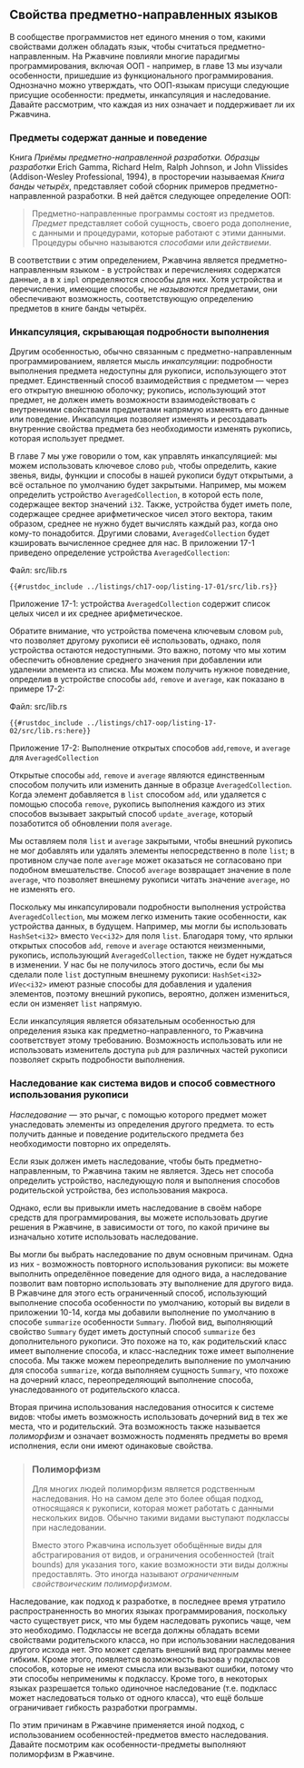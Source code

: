 ## Свойства предметно-направленных языков

В сообществе программистов нет единого мнения о том, какими свойствами должен обладать язык, чтобы считаться предметно-направленным. На Ржавчине повлияли многие парадигмы программирования, включая ООП - например, в главе 13 мы изучали особенности, пришедшие из функционального программирования. Однозначно можно утверждать, что ООП-языкам присущи следующие присущие особенности: предметы, инкапсуляция и наследование. Давайте рассмотрим, что каждая из них означает и поддерживает ли их Ржавчина.

### Предметы содержат данные и поведение

Книга *Приёмы предметно-направленной разработки. Образцы разработки* Erich Gamma, Richard Helm, Ralph Johnson, и John Vlissides (Addison-Wesley Professional, 1994), в просторечии называемая *Книга банды четырёх*, представляет собой сборник примеров предметно-направленной разработки. В ней даётся следующее определение ООП:

> Предметно-направленные программы состоят из предметов. *Предмет* представляет собой сущность, своего рода дополнение, с данными и процедурами, которые работают с этими данными. Процедуры обычно называются *способами* или *действиеми*.

В соответствии с этим определением, Ржавчина является предметно-направленным языком - в устройствах и перечислениях содержатся данные, а в х `impl` определяются способы для них. Хотя устройства и перечисления, имеющие способы, не *называются* предметами, они обеспечивают  возможность, соответствующую определению предметов в книге банды четырёх.

### Инкапсуляция, скрывающая подробности выполнения

Другим особенностью, обычно связанным с предметно-направленным программированием, является мысль *инкапсуляции*: подробности выполнения предмета недоступны для рукописи, использующего этот предмет. Единственный способ взаимодействия с предметом — через его открытую внешнюю оболочку; рукопись, использующий этот предмет, не должен иметь возможности взаимодействовать с внутренними свойствами предметами напрямую изменять его данные или поведение. Инкапсуляция позволяет изменять и ресоздавать внутренние свойства предмета без необходимости изменять рукопись, которая использует предмет.

В главе 7 мы уже говорили о том, как управлять инкапсуляцией: мы можем использовать ключевое слово `pub`, чтобы определить, какие звенья, виды, функции и способы в нашей рукописи будут открытыми, а всё остальное по умолчанию будет закрытыми. Например, мы можем определить устройство `AveragedCollection`, в которой есть поле, содержащее вектор значений `i32`. Также, устройства будет иметь поле, содержащее среднее арифметическое чисел этого вектора, таким образом, среднее не нужно будет вычислять каждый раз, когда оно кому-то понадобится. Другими словами, `AveragedCollection` будет кэшировать вычисленное среднее для нас. В приложении 17-1 приведено определение устройства `AveragedCollection`:

<span class="filename">Файл: src/lib.rs</span>

```rust,noplayground
{{#rustdoc_include ../listings/ch17-oop/listing-17-01/src/lib.rs}}
```

<span class="caption">Приложение 17-1: устройства <code>AveragedCollection</code> содержит список целых чисел и их среднее арифметическое.</span>

Обратите внимание, что устройства помечена ключевым словом `pub`, что позволяет другому рукописи её использовать, однако, поля устройства остаются недоступными. Это важно, потому что мы хотим обеспечить обновление среднего значения при добавлении или удалении элемента из списка. Мы можем получить нужное поведение, определив в устройстве способы `add`, `remove` и `average`, как показано в примере 17-2:

<span class="filename">Файл: src/lib.rs</span>

```rust,noplayground
{{#rustdoc_include ../listings/ch17-oop/listing-17-02/src/lib.rs:here}}
```

<span class="caption">Приложение 17-2: Выполнение открытых способов <code>add</code>,<code>remove</code>, и <code>average</code> для <code>AveragedCollection</code></span>

Открытые способы `add`, `remove` и `average` являются единственным способом получить или изменить данные в образце `AveragedCollection`. Когда элемент добавляется в `list` способом `add`, или удаляется с помощью способа `remove`, рукопись выполнения каждого из этих способов вызывает закрытый способ `update_average`, который позаботится об обновлении поля `average`.

Мы оставляем поля `list` и `average` закрытыми, чтобы внешний рукопись не мог добавлять или удалять элементы непосредственно в поле `list`; в противном случае поле `average` может оказаться не согласовано при подобном вмешательстве. Способ `average` возвращает значение в поле `average`, что позволяет внешнему рукописи читать значение `average`, но не изменять его.

Поскольку мы инкапсулировали подробности выполнения устройства `AveragedCollection`, мы можем легко изменить такие особенности, как устройства данных, в будущем. Например, мы могли бы использовать `HashSet<i32>` вместо `Vec<i32>` для поля `list`. Благодаря тому, что ярлыки открытых способов `add`, `remove` и `average` остаются неизменными, рукопись, использующий `AveragedCollection`, также не будет нуждаться в изменении. У нас бы не получилось этого достичь, если бы мы сделали поле `list` доступным внешнему рукописи: `HashSet<i32>` и`Vec<i32>` имеют разные способы для добавления и удаления элементов, поэтому внешний рукопись, вероятно, должен измениться, если он изменяет `list` напрямую.

Если инкапсуляция является обязательным особенностью для определения языка как предметно-направленного, то Ржавчина соответствует этому требованию. Возможность использовать или не использовать изменитель доступа `pub` для различных частей рукописи позволяет скрыть подробности выполнения.

### Наследование как система видов и способ совместного использования рукописи

*Наследование* — это рычаг, с помощью которого предмет может унаследовать элементы из определения другого предмета. то есть получить данные и поведение родительского предмета без необходимости повторно их определять.

Если язык должен иметь наследование, чтобы быть предметно-направленным, то Ржавчина таким не является. Здесь нет способа определить устройство, наследующую поля и выполнения способов родительской устройства, без использования макроса.

Однако, если вы привыкли иметь наследование в своём наборе средств для программирования, вы можете использовать другие решения в Ржавчине, в зависимости от того, по какой причине вы изначально хотите использовать наследование.

Вы могли бы выбрать наследование по двум основным причинам. Одна из них - возможность повторного использования рукописи: вы можете выполнить определённое поведение для одного вида, а наследование позволит вам повторно использовать эту выполнение для другого вида. В Ржавчине для этого есть ограниченный способ, использующий выполнение способа особенности по умолчанию, который вы видели в приложении 10-14, когда мы добавили выполнение по умолчанию в способе `summarize` особенности `Summary`. Любой вид, выполняющий свойство `Summary` будет иметь доступный способ `summarize` без дополнительного рукописи. Это похоже на то, как родительский класс имеет выполнение способа, и класс-наследник тоже имеет выполнение способа. Мы также можем переопределить выполнение по умолчанию для способа `summarize`, когда выполняем сущность `Summary`, что похоже на дочерний класс, переопределяющий выполнение способа, унаследованного от родительского класса.

Вторая причина использования наследования относится к системе видов: чтобы иметь возможность использовать дочерний вид в тех же места, что и родительский. Эта возможность также называется *полиморфизм* и означает возможность подменять предметы во время исполнения, если они имеют одинаковые свойства.

> ### Полиморфизм
>
> Для многих людей полиморфизм является родственным наследования. Но на самом деле это более общая подход, относящаяся к рукописи, которая может работать с данными нескольких видов. Обычно такими видами выступают подклассы при наследовании.
>
> Вместо этого Ржавчина использует обобщённые виды для абстрагирования от видов, и ограничения особенностей (trait bounds) для указания того, какие возможности эти виды должны предоставлять. Это иногда называют *ограниченным свойствоическим полиморфизмом*.

Наследование, как подход к разработке, в последнее время утратило распространенность во многих языках программирования, поскольку часто существует риск, что мы будем наследовать рукопись чаще, чем это необходимо. Подклассы не всегда должны обладать всеми свойствами родительского класса, но при использовании наследования другого исхода нет. Это может сделать внешний вид программы менее гибким. Кроме этого, появляется возможность вызова у подклассов способов, которые не имеют смысла или вызывают ошибки, потому что эти способы неприменимы к подклассу. Кроме того, в некоторых языках разрешается только одиночное наследование (т.е. подкласс может наследоваться только от одного класса), что ещё больше ограничивает гибкость разработки программы.

По этим причинам в Ржавчине применяется иной подход, с использованием особенностей-предметов вместо наследования. Давайте посмотрим как особенности-предметы выполняют полиморфизм в Ржавчине.
